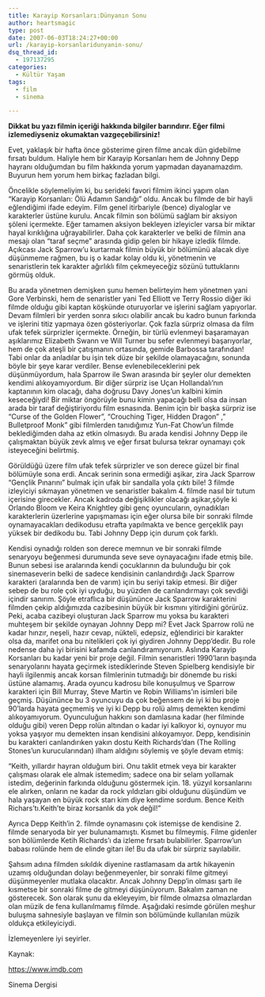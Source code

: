 ```yaml
---
title: Karayip Korsanları:Dünyanın Sonu
author: heartsmagic
type: post
date: 2007-06-03T18:24:27+00:00
url: /karayip-korsanlaridunyanin-sonu/
dsq_thread_id:
  - 197137295
categories:
  - Kültür Yaşam
tags:
  - film
  - sinema

---
```

<p class="alert">
  <strong>Dikkat bu yazı filmin içeriği hakkında bilgiler barındırır. Eğer filmi izlemediyseniz okumaktan vazgeçebilirsiniz!</strong>
</p>

Evet, yaklaşık bir hafta önce gösterime giren filme ancak dün gidebilme fırsatı buldum. Haliyle hem bir Karayip Korsanları hem de Johnny Depp hayranı olduğumdan bu film hakkında yorum yapmadan dayanamazdım. Buyurun hem yorum hem birkaç fazladan bilgi.

<!--more-->

Öncelikle söylemeliyim ki, bu serideki favori filmim ikinci yapım olan &#8220;Karayip Korsanları: Ölü Adamın Sandığı&#8221; oldu. Ancak bu filmde de bir hayli eğlendiğimi ifade edeyim. Film genel itirbariyle (bence) diyaloglar ve karakterler üstüne kurulu. Ancak filmin son bölümü sağlam bir aksiyon şöleni içermekte. Eğer tamamen aksiyon bekleyen izleyicler varsa bir miktar hayal kırıklığına uğrayabilirler. Daha çok karakterler ve belki de filmin ana mesajı olan &#8220;taraf seçme&#8221; arasında gidip gelen bir hikaye izledik filmde. Açıkcası Jack Sparrow&#8217;u kurtarmak filmin büyük bir bölümünü alacak diye düşünmeme rağmen, bu iş o kadar kolay oldu ki, yönetmenin ve senaristlerin tek karakter ağırlıklı film çekmeyeceğiz sözünü tuttuklarını görmüş olduk.

Bu arada yönetmen demişken şunu hemen belirteyim hem yönetmen yani Gore Verbinski, hem de senaristler yani Ted Elliott ve Terry Rossio diğer iki filmde olduğu gibi kaptan köşkünde oturuyorlar ve işlerini sağlam yapıyorlar. Devam filmleri bir yerden sonra sıkıcı olabilir ancak bu kadro bunun farkında ve işlerini titiz yapmaya özen gösteriyorlar. Çok fazla sürpriz olmasa da film ufak tefek sürprizler içermekte. Örneğin, bir türlü evlenmeyi başaramayan aşıklarımız Elizabeth Swann ve Will Turner bu sefer evlenmeyi başarıyorlar, hem de çok ateşli bir çatışmanın ortasında, gemide Barbossa tarafından! Tabi onlar da anladılar bu işin tek düze bir şekilde olamayacağını, sonunda böyle bir şeye karar verdiler. Bense evlenebileceklerini pek düşünmüyordum, hala Sparrow ile Swan arasında bir şeyler olur demekten kendimi alıkoyamıyordum. Bir diğer sürpriz ise Uçan Hollandalı&#8217;nın kaptanının kim olacağı, daha doğrusu Davy Jones&#8217;un kalbini kimin keseceğiydi! Bir miktar öngörüyle bunu kimin yapacağı belli olsa da insan arada bir taraf değiştiriyordu film esnasında. Benim için bir başka sürpriz ise &#8220;Curse of the Golden Flower&#8221;, &#8220;Crouching Tiger, Hidden Dragon&#8221; ,&#8221; Bulletproof Monk&#8221; gibi filmlerden tanıdığımız Yun-Fat Chow&#8217;un filmde beklediğimden daha az etkin olmasıydı. Bu arada kendisi Johnny Depp ile çalışmaktan büyük zevk almış ve eğer fırsat bulursa tekrar oynamayı çok isteyeceğini belirtmiş.

Görüldüğü üzere film ufak tefek sürprizler ve son derece güzel bir final bölümüyle sona erdi. Ancak serinin sona ermediği aşikar, zira Jack Sparrow &#8220;Gençlik Pınarını&#8221; bulmak için ufak bir sandalla yola çıktı bile! 3 filmde izleyiciyi sıkmayan yönetmen ve senaristler bakalım 4. filmde nasıl bir tutum içerisine girecekler. Ancak kadroda değişiklikler olacağı aşikar,şöyle ki Orlando Bloom ve Keira Knightley gibi genç oyuncuların, oynadıkları karakterlerin üzerlerine yapışmaması için eğer olursa bile bir sonraki filmde oynamayacakları dedikodusu etrafta yapılmakta ve bence gerçeklik payı yüksek bir dedikodu bu. Tabi Johnny Depp için durum çok farklı.

Kendisi oynadığı rolden son derece memnun ve bir sonraki filmde senaryoyu beğenmesi durumunda seve seve oynayacağını ifade etmiş bile. Bunun sebesi ise aralarında kendi çocuklarının da bulunduğu bir çok sinemaseverin belki de sadece kendisinin canlandırdığı Jack Sparrow karakteri (aralarında ben de varım) için bu seriyi takip etmesi. Bir diğer sebep de bu role çok iyi uyduğu, bu yüzden de canlandırmayı çok sevdiği içindir sanırım. Şöyle etraflıca bir düşününce Jack Sparrow karakterini filmden çekip aldığımızda cazibesinin büyük bir kısmını yitirdiğini görürüz. Peki, acaba cazibeyi oluşturan Jack Sparrow mu yoksa bu karakteri muhteşem bir şekilde oynayan Johnny Depp mi? Evet Jack Sparrow rolü ne kadar hınzır, neşeli, hazır cevap, nükteli, edepsiz, eğlendirici bir karakter olsa da, marifet ona bu nitelikleri çok iyi giydiren Johnny Depp&#8217;dedir. Bu role nedense daha iyi birisini kafamda canlandıramıyorum. Aslında Karayip Korsanları bu kadar yeni bir proje değil. Filmin senaristleri 1990&#8217;ların başında senaryolarını hayata geçirmek istediklerinde Steven Spielberg kendisiyle bir hayli ilgilenmiş ancak korsan filmlerinin tutmadığı bir dönemde bu riski üstüne alamamış. Arada oyuncu kadrosu bile konuşulmuş ve Sparrow karakteri için Bill Murray, Steve Martin ve Robin Williams&#8217;ın isimleri bile geçmiş. Düşününce bu 3 oyuncuyu da çok beğensem de iyi ki bu proje 90&#8217;larda hayata geçmemiş ve iyi ki Depp bu rolü almış demekten kendimi alıkoyamıyorum. Oyunculuğun hakkını son damlasına kadar (her filminde olduğu gibi) veren Depp rolün altından o kadar iyi kalkıyor ki, oynuyor mu yoksa yaşıyor mu demekten insan kendisini alıkoyamıyor. Depp, kendisinin bu karakteri canlandırıken yakın dostu Keith Richards&#8217;dan (The Rolling Stones&#8217;un kurucularından) ilham aldığını söylemiş ve şöyle devam etmiş:

> 
&#8220;Keith, yıllardır hayran olduğum biri. Onu taklit etmek veya bir karakter çalışması olarak ele almak istemedim; sadece ona bir selam yollamak istedim, değerinin farkında olduğunu göstermek için. 18. yüzyıl korsanlarını ele alırken, onların ne kadar da rock yıldızları gibi olduğunu düşündüm ve hala yaşayan en büyük rock starı kim diye kendime sordum. Bence Keith Richars&#8217;tı.Keith&#8217;te biraz korsanlık da yok değil!&#8221;

Ayrıca Depp Keith&#8217;in 2. filmde oynamasını çok istemişse de kendisine 2. filmde senaryoda bir yer bulunamamıştı. Kısmet bu filmeymiş. Filme gidenler son bölümlerde Ketih Richards&#8217;ı da izleme fırsatı bulabilirler. Sparrow&#8217;un babası rolünde hem de elinde gitarı ile! Bu da ufak bir sürpriz sayılabilir.

Şahsım adına filmden sıkıldık diyenine rastlamasam da artık hikayenin uzamış olduğundan dolayı beğenmeyenler, bir sonraki filme gitmeyi düşünmeyenler mutlaka olacaktır. Ancak Johnny Depp&#8217;in olması şartı ile kısmetse bir sonraki filme de gitmeyi düşünüyorum. Bakalım zaman ne gösterecek. Son olarak şunu da ekleyeyim, bir filmde olmazsa olmazlardan olan müzik de fena kullanılmamış filmde. Aşağıdaki resimde görülen meşhur buluşma sahnesiyle başlayan ve filmin son bölümünde kullanılan müzik oldukça etkileyiciydi.

İzlemeyenlere iyi seyirler.

Kaynak:

<a href="https://www.imdb.com" target="_blank">https://www.imdb.com</a>

Sinema Dergisi